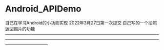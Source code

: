 # Android_APIDemo
自己在学习Android的小功能实现
2022年3月27日第一次提交
自己写的一个拍照返回照片的功能
——————————————————————————————————————————————————————————————————————————————————
